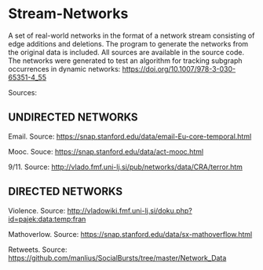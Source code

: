 # Stream-Networks
A set of real-world networks in the format of a network stream consisting of edge additions and deletions. The program to generate the networks from the original data is included. All sources are available in the source code. The networks were generated to test an algorithm for tracking subgraph occurrences in dynamic networks: https://doi.org/10.1007/978-3-030-65351-4_55

Sources:
## UNDIRECTED NETWORKS
Email. Source: https://snap.stanford.edu/data/email-Eu-core-temporal.html

Mooc. Souce: https://snap.stanford.edu/data/act-mooc.html

9/11. Source: http://vlado.fmf.uni-lj.si/pub/networks/data/CRA/terror.htm

## DIRECTED NETWORKS
Violence. Source: http://vladowiki.fmf.uni-lj.si/doku.php?id=pajek:data:temp:fran

Mathoverlow. Source: https://snap.stanford.edu/data/sx-mathoverflow.html

Retweets. Source: https://github.com/manlius/SocialBursts/tree/master/Network_Data
